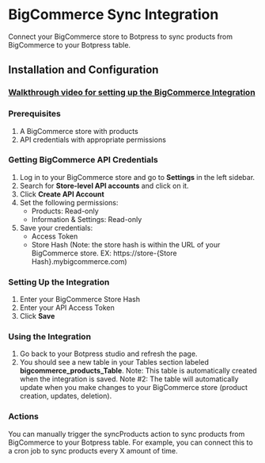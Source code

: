 # BigCommerce Sync Integration

Connect your BigCommerce store to Botpress to sync products from BigCommerce to your Botpress table.

## Installation and Configuration

### **[Walkthrough video for setting up the BigCommerce Integration](https://youtu.be/3Y_WlvMT8AA)**

### Prerequisites

1. A BigCommerce store with products
2. API credentials with appropriate permissions

### Getting BigCommerce API Credentials

1. Log in to your BigCommerce store and go to **Settings** in the left sidebar.
2. Search for **Store-level API accounts** and click on it.
3. Click **Create API Account**
4. Set the following permissions:
   - Products: Read-only
   - Information & Settings: Read-only
5. Save your credentials:
   - Access Token
   - Store Hash (Note: the store hash is within the URL of your BigCommerce store.
     EX: https://store-{Store Hash}.mybigcommerce.com)

### Setting Up the Integration

1. Enter your BigCommerce Store Hash
2. Enter your API Access Token
3. Click **Save**

### Using the Integration

1. Go back to your Botpress studio and refresh the page.
2. You should see a new table in your Tables section labeled **bigcommerce_products_Table**.
   Note: This table is automatically created when the integration is saved.
   Note #2: The table will automatically update when you make changes to your BigCommerce store (product creation, updates, deletion).

### Actions

You can manually trigger the syncProducts action to sync products from BigCommerce to your Botpress table.
For example, you can connect this to a cron job to sync products every X amount of time.
